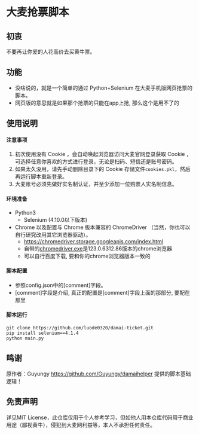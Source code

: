 # 大麦抢票脚本

## 初衷
不要再让你爱的人花高价去买黄牛票。

## 功能
- 没啥说的，就是一个简单的通过 Python+Selenium 在大麦手机版网页抢票的脚本。
- 网页版的意思就是如果那个抢票的只能在app上抢, 那么这个是用不了的
  
## 使用说明

#### 注意事项
1. 初次使用没有 Cookie ，会自动唤起浏览器访问大麦官网登录获取 Cookie ，可选择任意你喜欢的方式进行登录，无论是扫码、短信还是账号密码。
2. 如果太久没用，请先手动删除目录下的 Cookie 存储文件`cookies.pkl`，然后再运行脚本重新登录。
3. 大麦账号必须先做好实名制认证，并至少添加一位购票人实名制信息。
   
#### 环境准备
- Python3
    - Selenium (4.10.0以下版本)
- Chrome 以及配置与 Chrome 版本兼容的 ChromeDriver （当然，你也可以自行研究改用其它浏览器驱动）。
    - https://chromedriver.storage.googleapis.com/index.html
    - 自带的[chromedriver.exe](chromedriver.exe)是123.0.6312.86版本的chrome浏览器
    - 可以自行百度下载, 要和你的chrome浏览器版本一致的

#### 脚本配置
- 参照config.json中的[comment]字段。
- [comment]字段是介绍, 真正的配置是[comment]字段上面的那部分, 要配在那里

#### 脚本运行
```
git clone https://github.com/luode0320/damai-ticket.git
pip install selenium==4.1.4
python main.py
```

## 鸣谢
原作者：Guyungy https://github.com/Guyungy/damaihelper 提供的脚本基础逻辑！

## 免责声明
详见MIT License，此仓库仅用于个人参考学习，但如他人用本仓库代码用于商业用途（鄙视黄牛），侵犯到大麦网利益等，本人不承担任何责任。
